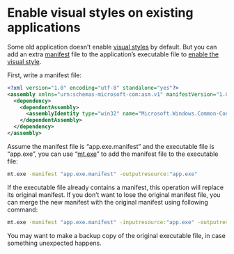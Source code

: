# Enable visual styles on existing applications

Some old application doesn’t enable [visual styles](https://docs.microsoft.com/en-us/windows/desktop/controls/themes-overview) by default. But you can add an extra [manifest](https://docs.microsoft.com/en-us/windows/desktop/sbscs/manifests) file to the application’s executable file to [enable the visual style](https://docs.microsoft.com/en-us/windows/desktop/controls/cookbook-overview).

First, write a manifest file:

```xml
<?xml version="1.0" encoding="utf-8" standalone="yes"?>
<assembly xmlns="urn:schemas-microsoft-com:asm.v1" manifestVersion="1.0">
  <dependency>
    <dependentAssembly>
      <assemblyIdentity type="win32" name="Microsoft.Windows.Common-Controls" version="6.0.0.0" processorArchitecture="*" publicKeyToken="6595b64144ccf1df" language="*"></assemblyIdentity>
    </dependentAssembly>
  </dependency>
</assembly>
```

Assume the manifest file is “app.exe.manifest” and the executable file is “app.exe”, you can use “[mt.exe](https://docs.microsoft.com/en-us/windows/desktop/sbscs/mt-exe)” to add the manifest file to the executable file:

```cmd
mt.exe -manifest "app.exe.manifest" -outputresource:"app.exe"
```

If the executable file already contains a manifest, this operation will replace its original manifest. If you don’t want to lose the original manifest file, you can merge the new manifest with the original manifest using following command:

```cmd
mt.exe -manifest "app.exe.manifest" -inputresource:"app.exe" -outputresource:"app.exe"
```

You may want to make a backup copy of the original executable file, in case something unexpected happens.
